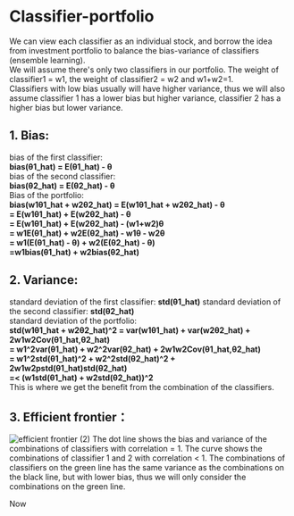 # Classifier-portfolio
We can view each classifier as an individual stock, and borrow the idea from investment portfolio to balance the bias-variance of classifiers (ensemble learning).  
We will assume there's only two classifiers in our portfolio. The weight of classifier1 = w1, the weight of classifier2 = w2 and w1+w2=1.  
Classifiers with low bias usually will have higher variance, thus we will also assume classifier 1 has a lower bias but higher variance, classifier 2 has a higher bias but lower variance. 
## 1. Bias:
bias of the first classifier:  
**bias(θ1_hat) = E(θ1_hat) - θ**  
bias of the second classifier:  
**bias(θ2_hat) = E(θ2_hat) - θ**  
Bias of the portfolio:   
**bias(w1θ1_hat + w2θ2_hat) = E(w1θ1_hat + w2θ2_hat) - θ**  
                          **= E(w1θ1_hat) + E(w2θ2_hat) - θ**  
                          **= E(w1θ1_hat) + E(w2θ2_hat) - (w1+w2)θ**  
                          **= w1E(θ1_hat) + w2E(θ2_hat) - w1θ - w2θ**  
                          **= w1(E(θ1_hat) - θ) + w2(E(θ2_hat) - θ)**  
                          **=w1bias(θ1_hat) + w2bias(θ2_hat)**  

## 2. Variance:
standard deviation of the first classifier: **std(θ1_hat)** 
standard deviation of the second classifier: **std(θ2_hat)**  
standard deviation of the portfolio:  
**std(w1θ1_hat + w2θ2_hat)^2 = var(w1θ1_hat) + var(w2θ2_hat) + 2w1w2Cov(θ1_hat,θ2_hat)**  
                         **= w1^2var(θ1_hat) + w2^2var(θ2_hat) + 2w1w2Cov(θ1_hat,θ2_hat)**   
                         **= w1^2std(θ1_hat)^2 + w2^2std(θ2_hat)^2 + 2w1w2pstd(θ1_hat)std(θ2_hat)**   
                         **=< (w1std(θ1_hat) + w2std(θ2_hat))^2**  
This is where we get the benefit from the combination of the classifiers.

## 3. Efficient frontier：
![efficient frontier (2)](https://user-images.githubusercontent.com/96370219/168144604-89d8be17-ee73-4ca7-a265-51a03e1a4831.png)
The dot line shows the bias and variance of the combinations of classifiers with correlation = 1. The curve shows the combinations of classifier 1 and 2 with correlation < 1. The combinations of classifiers on the green line has the same variance as the combinations on the black line, but with lower bias, thus we will only consider the combinations on the green line.  

Now



